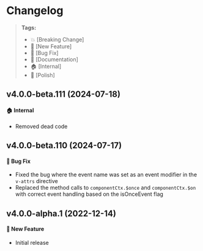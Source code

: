 Changelog
=========

> **Tags:**
> - :boom:       [Breaking Change]
> - :rocket:     [New Feature]
> - :bug:        [Bug Fix]
> - :memo:       [Documentation]
> - :house:      [Internal]
> - :nail_care:  [Polish]

## v4.0.0-beta.111 (2024-07-18)

#### :house: Internal

* Removed dead code

## v4.0.0-beta.110 (2024-07-17)

#### :bug: Bug Fix

* Fixed the bug where the event name was set as an event modifier in the `v-attrs` directive
* Replaced the method calls to `componentCtx.$once` and `componentCtx.$on` with correct event handling based on the isOnceEvent flag

## v4.0.0-alpha.1 (2022-12-14)

#### :rocket: New Feature

* Initial release
